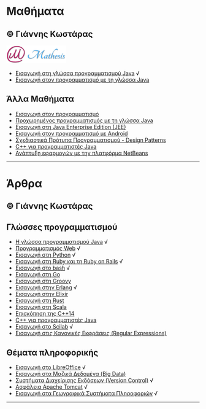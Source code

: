 # Μαθήματα 
© Γιάννης Κωστάρας
---

[![Mathesis](Courses/Mathesis/assets/mathesis.png)](http://mathesis.cup.gr)

* [Εισαγωγή στη γλώσσα προγραμματισμού Java](Courses/Mathesis/Intro2Java/README.md) √
* [Εισαγωγή στον προγραμματισμό με τη γλώσσα Java](Courses/Mathesis/Intro2ProgrammingWithJava/README.md)

## Άλλα Μαθήματα
* [Εισαγωγή στον προγραμματισμό](Courses/Other/Intro2Programming/README.md)
* [Προχωρημένος προγραμματισμός με τη γλώσσα Java](Courses/Other/AdvancedJava/README.md)
* [Εισαγωγή στη Java Enterprise Edition (JEE)](Courses/Other/JavaEE/README.md)
* [Εισαγωγή στον προγραμματισμό με Android](Courses/Other/Android/README.md)
* [Σχεδιαστικά Πρότυπα Προγραμματισμού - Design Patterns](Courses/Other/DesignPatterns/README.md)
* [C++ για προγραμματιστές Java](Courses/Other/Cpp/README.md)
* [Ανάπτυξη εφαρμογών με την πλατφόρμα NetBeans](Courses/Other/NetBeansRCP/README.md)

---

# Άρθρα 
© Γιάννης Κωστάρας
---

## Γλώσσες προγραμματισμού

* [Η γλώσσα προγραμματισμού Java](Java/README.md) √
* [Προγραμματισμός Web](Web/README.md) √
* [Εισαγωγή στη Python](Python/README.md) √
* [Εισαγωγή στη Ruby και τη Ruby on Rails](Ruby/README.md) √
* [Εισαγωγή στο bash](Bash/README.md) √
* [Εισαγωγή στη Go](Go/README.md)
* [Εισαγωγή στη Groovy](Groovy/README.md)
* [Εισαγωγή στην Erlang](Erlang/README.md) √
* [Εισαγωγή στην Elixir](Elixir/README.md)
* [Εισαγωγή στη Rust](Rust/README.md)
* [Εισαγωγή στη Scala](Scala/README.md)
* [Επισκόπηση της C++14](Cpp/Cpp14/README.md)
* [C++ για προγραμματιστές Java](Cpp/Cpp-Java/README.md)
* [Εισαγωγή στο Scilab](Scilab/README.md) √
* [Εισαγωγή στις Κανονικές Εκφράσεις (Regular Expressions)](Regex/README.md)

## Θέματα πληροφορικής
* [Εισαγωγή στο LibreOffice](LibreOffice/README.md) √
* [Εισαγωγή στα Μαζικά Δεδομένα (Big Data)](BigData/README.md)
* [Συστήματα Διαχείρισης Εκδόσεων (Version Control)](VersionControl/README.md) √
* [Ασφάλεια Apache Tomcat](SecureTomcat/README.md) √
* [Εισαγωγή στα Γεωγραφικά Συστήματα Πληροφοριών](GIS/README.md) √

---